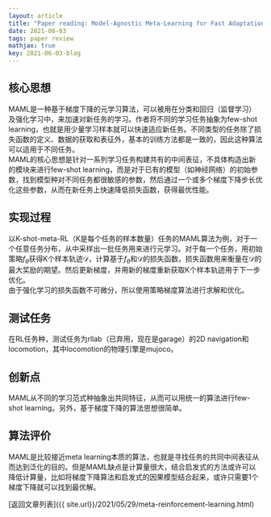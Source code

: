 ```yaml
---
layout: article
title: "Paper reading: Model-Agnostic Meta-Learning for Fast Adaptation of Deep Networks"
date: 2021-06-03
tags: paper review
mathjax: true
key: 2021-06-03-blog
---
```

## 核心思想
MAML是一种基于梯度下降的元学习算法，可以被用在分类和回归（监督学习）及强化学习中，来加速对新任务的学习。作者将不同的学习任务抽象为few-shot learning，也就是用少量学习样本就可以快速适应新任务。不同类型的任务除了损失函数的定义、数据的获取和表征外，基本的训练方法都是一致的，因此这种算法可以适用于不同任务。   
MAML的核心思想是针对一系列学习任务构建共有的中间表征，不具体构造出新的模块来进行few-shot learning，而是对于已有的模型（如神经网络）的初始参数，找到模型种对不同任务都很敏感的参数，然后通过一个或多个梯度下降步长优化这些参数，从而在新任务上快速降低损失函数，获得最优性能。
## 实现过程
以K-shot-meta-RL（K是每个任务的样本数量）任务的MAML算法为例，对于一个任意任务分布，从中采样出一批任务用来进行元学习。对于每一个任务，用初始策略$f_{\theta}$获得K个样本轨迹$\mathcal{D}$，计算基于$f_{\theta}$和$\mathcal{D}$的损失函数，损失函数用来衡量在$\mathcal{D}$的最大奖励的期望。然后更新梯度，并用新的梯度重新获取K个样本轨迹用于下一步优化。    
由于强化学习的损失函数不可微分，所以使用策略梯度算法进行求解和优化。
## 测试任务
在RL任务种，测试任务为rllab（已弃用，现在是garage）的2D navigation和locomotion，其中locomotion的物理引擎是mujoco。
## 创新点
MAML从不同的学习范式种抽象出共同特征，从而可以用统一的算法进行few-shot learning。另外，基于梯度下降的算法思想很简单。
## 算法评价
MAML是比较接近meta learning本质的算法，也就是寻找任务的共同中间表征从而达到泛化的目的。但是MAML缺点是计算量很大，结合启发式的方法或许可以降低计算量，比如将梯度下降算法和启发式的因果模型结合起来，或许只需要1个梯度下降就可以找到最优解。

[返回文章列表]({{ site.url}}/2021/05/29/meta-reinforcement-learning.html)